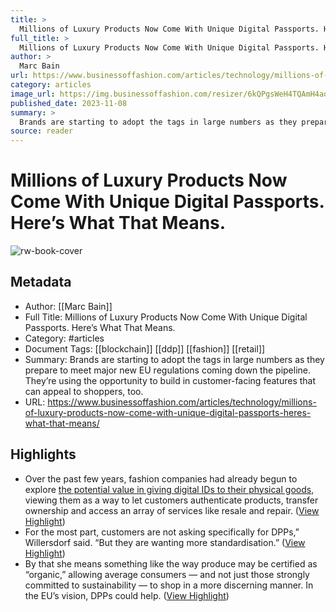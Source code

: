 ```yaml
---
title: >
  Millions of Luxury Products Now Come With Unique Digital Passports. Here’s What That Means.
full_title: >
  Millions of Luxury Products Now Come With Unique Digital Passports. Here’s What That Means.
author: >
  Marc Bain
url: https://www.businessoffashion.com/articles/technology/millions-of-luxury-products-now-come-with-unique-digital-passports-heres-what-that-means/
category: articles
image_url: https://img.businessoffashion.com/resizer/6kQPgsWeH4TQAmH4aqMtJ-Qhtm8=/1200x630/filters:format(jpg):quality(70):focal(589x782:599x792)/cloudfront-eu-central-1.images.arcpublishing.com/businessoffashion/6DR4MICAKVBY7NDYAQGAOFMAXE.jpg
published_date: 2023-11-08
summary: >
  Brands are starting to adopt the tags in large numbers as they prepare to meet major new EU regulations coming down the pipeline. They’re using the opportunity to build in customer-facing features that can appeal to shoppers, too.
source: reader
---
```

# Millions of Luxury Products Now Come With Unique Digital Passports. Here’s What That Means.

![rw-book-cover](https://img.businessoffashion.com/resizer/6kQPgsWeH4TQAmH4aqMtJ-Qhtm8=/1200x630/filters:format(jpg):quality(70):focal(589x782:599x792)/cloudfront-eu-central-1.images.arcpublishing.com/businessoffashion/6DR4MICAKVBY7NDYAQGAOFMAXE.jpg)

## Metadata
- Author: [[Marc Bain]]
- Full Title: Millions of Luxury Products Now Come With Unique Digital Passports. Here’s What That Means.
- Category: #articles
- Document Tags: [[blockchain]] [[ddp]] [[fashion]] [[retail]] 
- Summary: Brands are starting to adopt the tags in large numbers as they prepare to meet major new EU regulations coming down the pipeline. They’re using the opportunity to build in customer-facing features that can appeal to shoppers, too.
- URL: https://www.businessoffashion.com/articles/technology/millions-of-luxury-products-now-come-with-unique-digital-passports-heres-what-that-means/

## Highlights
- Over the past few years, fashion companies had already begun to explore [the potential value in giving digital IDs to their physical goods](https://www.businessoffashion.com/articles/technology/the-opportunity-in-giving-every-fashion-item-a-digital-twin/), viewing them as a way to let customers authenticate products, transfer ownership and access an array of services like resale and repair. ([View Highlight](https://read.readwise.io/read/01hfxya2g5ke84rwq39n5ff2ew))
- For the most part, customers are not asking specifically for DPPs,” Willersdorf said. “But they are wanting more standardisation.” ([View Highlight](https://read.readwise.io/read/01hfxyegf14gev9yxjz16qnw3z))
- By that she means something like the way produce may be certified as “organic,” allowing average consumers — and not just those strongly committed to sustainability — to shop in a more discerning manner. In the EU’s vision, DPPs could help. ([View Highlight](https://read.readwise.io/read/01hmh0e9fcx93vn717rzxm2775))


